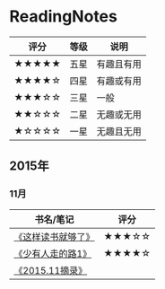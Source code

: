 # ReadingNotes
| 评分 | 等级 | 说明 |
|-----|------|-----|
| ★★★★★ | 五星 | 有趣且有用 |
| ★★★★☆ | 四星 | 有趣或有用 |
| ★★★☆☆ | 三星 | 一般 |
| ★★☆☆☆ | 二星 | 无趣或无用 |
| ★☆☆☆☆ | 一星 | 无趣且无用 |

## 2015年
### 11月
| 书名/笔记 | 评分 |
|----------|-----|
| [《这样读书就够了》](./2015/11/这样读书就够了.md) | ★★★☆☆ |
| [《少有人走的路1》](./2015/11/少有人走的路1.md) | ★★★★☆ |
| [《2015.11摘录》](./2015/11/2015.11摘录.md) | |